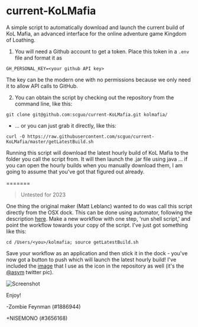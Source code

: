 current-KoLMafia
================

A simple script to automatically download and launch the current build of KoL Mafia, an advanced interface for the online adventure game Kingdom of Loathing.

1. You will need a Github account to get a token. Place this token in a `.env` file and format it as
```
GH_PERSONAL_KEY=<your github API key>
```
The key can be the modern one with no permissions because we only need it to allow API calls to GitHub.

2. You can obtain the script by checking out the repository from the command line, like this:

`git clone git@github.com:scguo/current-KoLMafia.git kolmafia/`

* ... or you can just grab it directly, like this:

`curl -O https://raw.githubusercontent.com/scguo/current-KoLMafia/master/getLatestBuild.sh`

Running this script will download the latest hourly build of KoL Mafia to the folder you call the script from. It will then launch the .jar file using java ... if you can open the hourly builds when you manually download them, I am going to assume that you've got that figured out already.

=======

> Untested for 2023

One thing the original maker (Matt Leblanc) wanted to do was call this script directly from the OSX dock. This can be done using automator, following the description <a href="http://stackoverflow.com/questions/281372/executing-shell-scripts-from-the-os-x-dock">here</a>. Make a new workflow with one step, 'run shell script,' and point the workflow towards your copy of the script. I've just got something like this:

`cd /Users/<you>/kolmafia; source getLatestBuild.sh`

Save your workflow as an application and then stick it in the dock - you've now got a button to push which will  launch the latest hourly build! I've included the <a href="https://raw.githubusercontent.com/mattleblanc/current-KoLMafia/master/sm.jpg">image</a> that I use as the icon in the repository as well (it's the <a href="https://twitter.com/asym">@asym</a> twitter pic).

![Screenshot](ss.png)

Enjoy!

-Zombie Feynman (#1886944)

+NISEMONO (#3656168)
